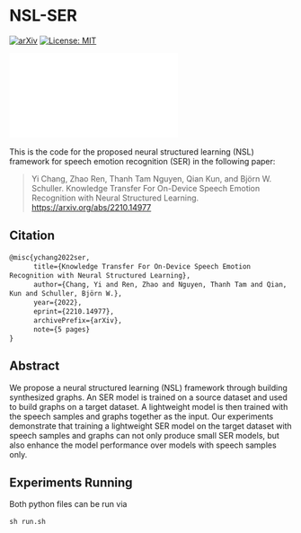 # NSL-SER
[![arXiv](https://img.shields.io/badge/arXiv-2203.16141-b31b1b.svg)](https://arxiv.org/abs/2203.16141)
[![License: MIT](https://img.shields.io/badge/License-MIT-yellow.svg)](https://opensource.org/licenses/MIT)

![](nsl-framework.pdf)

This is the code for the proposed neural structured learning (NSL) framework for speech emotion recognition (SER) in the following paper: 

>Yi Chang, Zhao Ren, Thanh Tam Nguyen, Qian Kun, and Björn W. Schuller. Knowledge Transfer For On-Device Speech Emotion Recognition with Neural Structured Learning. https://arxiv.org/abs/2210.14977

## Citation

```
@misc{ychang2022ser,
      title={Knowledge Transfer For On-Device Speech Emotion Recognition with Neural Structured Learning}, 
      author={Chang, Yi and Ren, Zhao and Nguyen, Thanh Tam and Qian, Kun and Schuller, Björn W.},
      year={2022},
      eprint={2210.14977},
      archivePrefix={arXiv},
      note={5 pages}
}
```

## Abstract

We propose a neural structured learning (NSL) framework through building synthesized graphs. An SER model is trained on a source dataset and used to build graphs on a target dataset. A lightweight model is then trained with the speech samples and graphs together as the input. Our experiments demonstrate that training a lightweight SER model on the target dataset with speech samples and graphs can not only produce small SER models, but also enhance the model performance over models with speech samples only.


## Experiments Running

Both python files can be run via

```
sh run.sh
```
